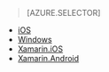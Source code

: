 > [AZURE.SELECTOR]
- [iOS](../articles/app-service-mobile-dotnet-backend-ios-get-started-users.md)
- [Windows](../articles/app-service-mobile-dotnet-backend-windows-store-dotnet-get-started-users.md)
- [Xamarin.iOS](../articles/app-service-mobile-dotnet-backend-xamarin-ios-get-started-users.md)
- [Xamarin.Android](../articles/app-service-mobile-dotnet-backend-xamarin-android-get-started-users.md)

